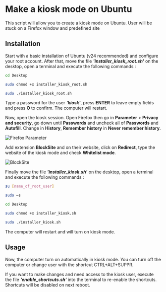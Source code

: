 # Make a kiosk mode on Ubuntu

This script will allow you to create a kiosk mode on Ubuntu. User will be stuck on a Firefox window and predefined site

## Installation

Start with a basic installation of Ubuntu (v24 recommended) and configure your root account. After that, move the file ***'installer_kiosk_root.sh'*** on the desktop, open a terminal and execute the following commands :

```bash
cd Desktop

sudo chmod +x installer_kiosk_root.sh

sudo ./installer_kiosk_root.sh 
```
Type a password for the user ***'kiosk'***, press **ENTER** to leave empty fields and press **O** to confirm. The computer will restart.

Now, open the kiosk session. Open Firefox then go in **Parameter** > **Privacy and security**, go down until **Passwords** and uncheck all of **Passwords** and **Autofill**. Change in **History**, **Remember history** in **Never remember history**.

![Firefox Parameter](https://github.com/cbureau-gpsea/kiosk_ubuntu/blob/main/img/Capture%20d'%C3%A9cran%202024-10-11%20110119.png)

Add extension **BlockSite** and on their website, click on **Redirect**, type the website of the kiosk mode and check **Whitelist mode**.

![BlockSite](https://github.com/cbureau-gpsea/kiosk_ubuntu/blob/main/img/Capture%20d'%C3%A9cran%202024-09-27%20090004.png)

Finally move the file ***'installer_kiosk.sh'*** on the desktop, open a terminal and execute the following commands :

```bash
su [name_of_root_user]

sudo –s

cd Desktop

sudo chmod +x installer_kiosk.sh

sudo ./installer_kiosk.sh 
```

The computer will restart and will turn on kiosk mode. 

## Usage

Now, the computer turn on automatically in kiosk mode. You can turn off the computer or change user with the shortcut CTRL+ALT+SUPPR.

If you want to make changes and need access to the kiosk user, execute the file ***'enable_shortcuts.sh'*** into the terminal to re-enable the shortcuts. Shortcuts will be disabled on next reboot.

